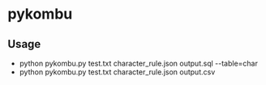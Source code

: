 # pykombu

## Usage

* python pykombu.py test.txt character_rule.json output.sql --table=char
* python pykombu.py test.txt character_rule.json output.csv

